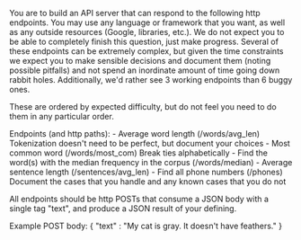 You are to build an API server that can respond to the following http endpoints. You may use any language or framework that you want, as well as any outside resources (Google, libraries, etc.). We do not expect you to be able to completely finish this question, just make progress. Several of these endpoints can be extremely complex, but given the time constraints we expect you to make sensible decisions and document them (noting possible pitfalls) and not spend an inordinate amount of time going down rabbit holes. Additionally, we'd rather see 3 working endpoints than 6 buggy ones.

These are ordered by expected difficulty, but do not feel you need to do them in any particular order.

Endpoints (and http paths):
	- Average word length (/words/avg_len)
		 Tokenization doesn't need to be perfect, but document your choices
	- Most common word (/words/most_com)
		 Break ties alphabetically
	- Find the word(s) with the median frequency in the corpus (/words/median)
	- Average sentence length (/sentences/avg_len)
	- Find all phone numbers (/phones)
		 Document the cases that you handle and any known cases that you do not

All endpoints should be http POSTs that consume a JSON body with a single tag "text", and produce a JSON result of your defining.

Example POST body: { "text" : "My cat is gray. It doesn't have feathers." }
